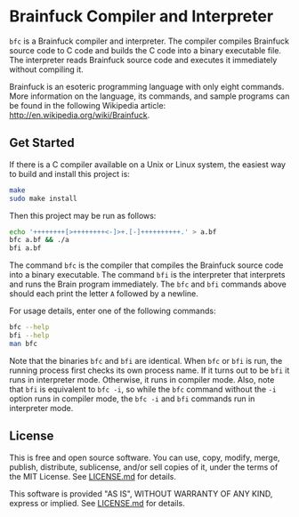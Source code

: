 Brainfuck Compiler and Interpreter
==================================

`bfc` is a Brainfuck compiler and interpreter. The compiler compiles
Brainfuck source code to C code and builds the C code into a binary
executable file. The interpreter reads Brainfuck source code and
executes it immediately without compiling it.

Brainfuck is an esoteric programming language with only eight
commands. More information on the language, its commands, and sample
programs can be found in the following Wikipedia article:
<http://en.wikipedia.org/wiki/Brainfuck>.


Get Started
-----------

If there is a C compiler available on a Unix or Linux system, the
easiest way to build and install this project is:

```sh
make
sudo make install
```

Then this project may be run as follows:

```sh
echo '++++++++[>++++++++<-]>+.[-]++++++++++.' > a.bf
bfc a.bf && ./a
bfi a.bf
```

The command `bfc` is the compiler that compiles the Brainfuck source
code into a binary executable. The command `bfi` is the interpreter
that interprets and runs the Brain program immediately. The `bfc` and
`bfi` commands above should each print the letter `A` followed by a
newline.

For usage details, enter one of the following commands:

```sh
bfc --help
bfi --help
man bfc
```

Note that the binaries `bfc` and `bfi` are identical. When `bfc` or
`bfi` is run, the running process first checks its own process name.
If it turns out to be `bfi` it runs in interpreter mode. Otherwise, it
runs in compiler mode. Also, note that `bfi` is equivalent to `bfc
-i`, so while the `bfc` command without the `-i` option runs in
compiler mode, the `bfc -i` and `bfi` commands run in interpreter
mode.


License
-------

This is free and open source software. You can use, copy, modify,
merge, publish, distribute, sublicense, and/or sell copies of it,
under the terms of the MIT License. See [LICENSE.md][L] for details.

This software is provided "AS IS", WITHOUT WARRANTY OF ANY KIND,
express or implied. See [LICENSE.md][L] for details.

[L]: LICENSE.md

